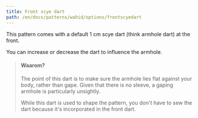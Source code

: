 ```yaml
---
title: Front scye dart
path: /en/docs/patterns/wahid/options/frontscyedart
---
```


This pattern comes with a default 1 cm scye dart (think armhole dart) at the front.

You can increase or decrease the dart to influence the armhole.

> #### Waarom?
> 
> The point of this dart is to make sure the armhole lies flat against your body, rather than gape. Given that there is no sleeve, a gaping armhole is particularly unsightly.
> 
> While this dart is used to shape the pattern, you don't have to sew the dart because it's incorporated in the front dart.